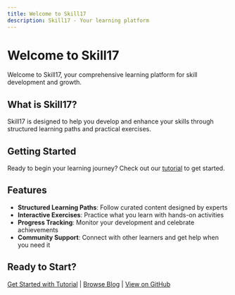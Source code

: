```yaml
---
title: Welcome to Skill17
description: Skill17 - Your learning platform
---
```


# Welcome to Skill17

Welcome to Skill17, your comprehensive learning platform for skill development and growth.

## What is Skill17?

Skill17 is designed to help you develop and enhance your skills through structured learning paths and practical exercises.

## Getting Started

Ready to begin your learning journey? Check out our [tutorial](/docs/intro) to get started.

## Features

- **Structured Learning Paths**: Follow curated content designed by experts
- **Interactive Exercises**: Practice what you learn with hands-on activities
- **Progress Tracking**: Monitor your development and celebrate achievements
- **Community Support**: Connect with other learners and get help when you need it

## Ready to Start?

[Get Started with Tutorial](/docs/intro) | [Browse Blog](/blog) | [View on GitHub](https://github.com/skill-setup/skill-setup.github.io)

